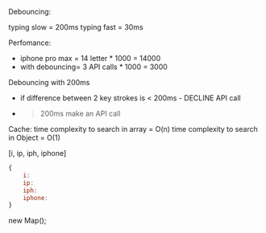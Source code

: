 Debouncing:

typing slow = 200ms
typing fast = 30ms

Perfomance:

- iphone pro max = 14 letter \* 1000 = 14000
- with debouncing= 3 API calls \* 1000 = 3000

Debouncing with 200ms

- if difference between 2 key strokes is < 200ms - DECLINE API call
- > 200ms make an API call

Cache:
time complexity to search in array = O(n)
time complexity to search in Object = O(1)

[i, ip, iph, iphone]

```javascript
{
    i:
    ip:
    iph:
    iphone:
}
```

new Map();
